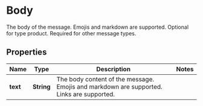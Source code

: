 

# Body

The body of the message. Emojis and markdown are supported. Optional for type product. Required for other message types.

## Properties

| Name | Type | Description | Notes |
|------------ | ------------- | ------------- | -------------|
|**text** | **String** | The body content of the message. Emojis and markdown are supported. Links are supported. |  |



